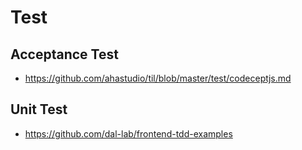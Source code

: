 # Test

## Acceptance Test

- <https://github.com/ahastudio/til/blob/master/test/codeceptjs.md>

## Unit Test

- <https://github.com/dal-lab/frontend-tdd-examples>

